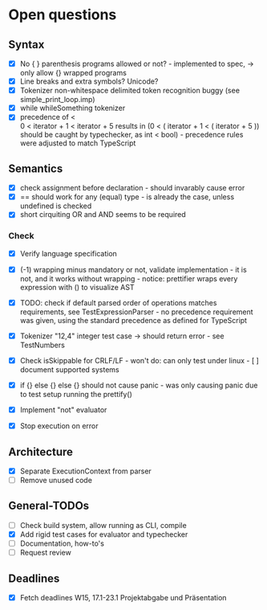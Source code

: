 # Open questions

## Syntax
- [x] No { } parenthesis programs allowed or not?
        - implemented to spec, -> only allow {} wrapped programs
- [x] Line breaks and extra symbols? Unicode?
- [x] Tokenizer non-whitespace delimited token recognition buggy (see simple_print_loop.imp)
- [x] while whileSomething tokenizer
- [x] precedence of <  
        0 < iterator + 1 < iterator + 5 
        results in
        (0 < ( iterator + 1 < ( iterator + 5 ))
        should be caught by typechecker, as
        int < bool)
        - precedence rules were adjusted to match TypeScript

## Semantics
- [x] check assignment before declaration
        - should invarably cause error
- [x] == should work for any (equal) type
        - is already the case, unless undefined is checked
- [x] short cirquiting OR and AND seems to be required
### Check
- [x] Verify language specification
- [x] (-1) wrapping minus mandatory or not, validate implementation
        - it is not, and it works without wrapping
        - notice: prettifier wraps every expression with () to visualize AST
- [x] TODO: check if default parsed order of operations matches requirements, see TestExpressionParser
        - no precedence requirement was given, using the standard precedence as defined for TypeScript
- [x] Tokenizer "12,4" integer test case -> should return error
        - see TestNumbers
- [x] Check isSkippable for CRLF/LF
        - won't do: can only test under linux
        - [ ] document supported systems
- [x] if {} else {} else {} should not cause panic
        - was only causing panic due to test setup running the prettify()

- [x] Implement "not" evaluator
- [x] Stop execution on error

## Architecture
- [x] Separate ExecutionContext from parser
- [ ] Remove unused code

## General-TODOs
- [ ] Check build system, allow running as CLI, compile
- [x] Add rigid test cases for evaluator and typechecker
- [ ] Documentation, how-to's
- [ ] Request review

## Deadlines
- [x] Fetch deadlines
    W15, 17.1-23.1 Projektabgabe und Präsentation

